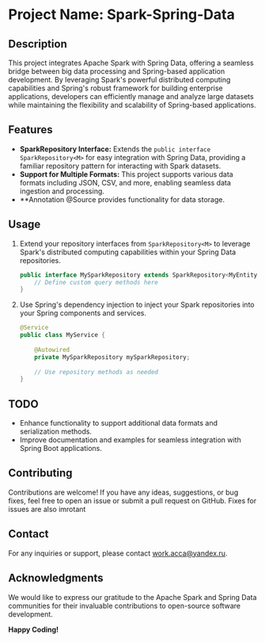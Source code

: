 # Project Name: Spark-Spring-Data

## Description
This project integrates Apache Spark with Spring Data, offering a seamless bridge between big data processing and Spring-based application development. By leveraging Spark's powerful distributed computing capabilities and Spring's robust framework for building enterprise applications, developers can efficiently manage and analyze large datasets while maintaining the flexibility and scalability of Spring-based applications.

## Features
- **SparkRepository Interface:** Extends the `public interface SparkRepository<M>` for easy integration with Spring Data, providing a familiar repository pattern for interacting with Spark datasets.
- **Support for Multiple Formats:** This project supports various data formats including JSON, CSV, and more, enabling seamless data ingestion and processing.
- **Annotation @Source provides functionality for data storage.

## Usage
1. Extend your repository interfaces from `SparkRepository<M>` to leverage Spark's distributed computing capabilities within your Spring Data repositories.
    ```java
    public interface MySparkRepository extends SparkRepository<MyEntity> {
        // Define custom query methods here
    }
    ```

2. Use Spring's dependency injection to inject your Spark repositories into your Spring components and services.
    ```java
    @Service
    public class MyService {
        
        @Autowired
        private MySparkRepository mySparkRepository;
        
        // Use repository methods as needed
    }
    ```

## TODO
- Enhance functionality to support additional data formats and serialization methods.
- Improve documentation and examples for seamless integration with Spring Boot applications.

## Contributing
Contributions are welcome! If you have any ideas, suggestions, or bug fixes, feel free to open an issue or submit a pull request on GitHub.
Fixes for issues are also imrotant


## Contact
For any inquiries or support, please contact [work.acca@yandex.ru](mailto:work.acca@yandex.ru).

## Acknowledgments
We would like to express our gratitude to the Apache Spark and Spring Data communities for their invaluable contributions to open-source software development.

**Happy Coding!**
